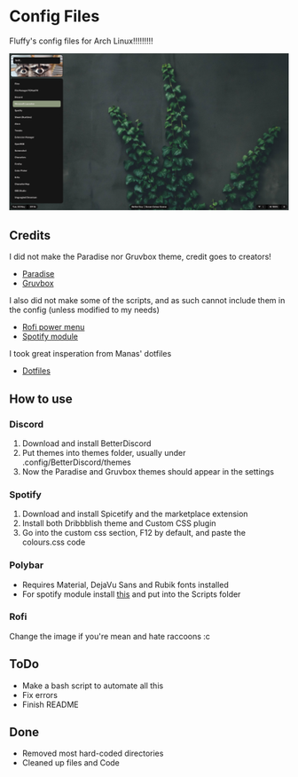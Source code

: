 # Config Files

Fluffy's config files for Arch Linux!!!!!!!!!

<div align="center">
    <img src="sussywussy.png" alt="screenshot">
</div>

## Credits

I did not make the Paradise nor Gruvbox theme, credit goes to creators!

- [Paradise](https://github.com/Manas140/paradise)
- [Gruvbox](https://github.com/morhetz/gruvbox)

I also did not make some of the scripts, and as such cannot include them in the config (unless modified to my needs)

- [Rofi power menu](https://github.com/adi1090x/polybar-themes/blob/master/simple/grayblocks/scripts/powermenu.sh)
- [Spotify module](https://github.com/Jvanrhijn/polybar-spotify)

I took great insperation from Manas' dotfiles
- [Dotfiles](https://github.com/Manas140/dotfiles)

## How to use

### Discord

1. Download and install BetterDiscord
2. Put themes into themes folder, usually under .config/BetterDiscord/themes
3. Now the Paradise and Gruvbox themes should appear in the settings

### Spotify

1. Download and install Spicetify and the marketplace extension
2. Install both Dribbblish theme and Custom CSS plugin
3. Go into the custom css section, F12 by default, and paste the colours.css code

### Polybar

- Requires Material, DejaVu Sans and Rubik fonts installed
- For spotify module install [this](https://github.com/Jvanrhijn/polybar-spotify) and put into the Scripts folder

### Rofi

Change the image if you're mean and hate raccoons :c

## ToDo

- Make a bash script to automate all this
- Fix errors
- Finish README

## Done

- Removed most hard-coded directories
- Cleaned up files and Code
